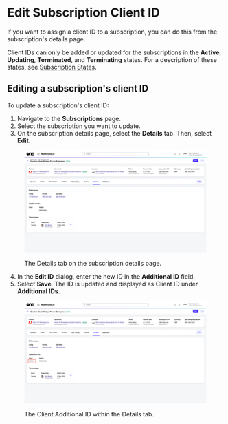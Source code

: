 # Edit Subscription Client ID

If you want to assign a client ID to a subscription, you can do this from the subscription's details page.&#x20;

Client IDs can only be added or updated for the subscriptions in the **Active**, **Updating**, **Terminated**, and **Terminating** states. For a description of these states, see [Subscription States](subscription-states.md).

## Editing a subscription's client ID

To update a subscription's client ID:

1. Navigate to the **Subscriptions** page.
2. Select the subscription you want to update.
3. On the subscription details page, select the **Details** tab. Then, select **Edit**.&#x20;

<div data-with-frame="true"><figure><img src="../../../.gitbook/assets/subscription_details_tab.png" alt=""><figcaption><p>The Details tab on the subscription details page.</p></figcaption></figure></div>

4. In the **Edit ID** dialog, enter the new ID in the **Additional ID** field.&#x20;
5. Select **Save**. The ID is updated and displayed as Client ID under **Additional IDs**.&#x20;

<div data-with-frame="true"><figure><img src="../../../.gitbook/assets/subscription_additional_ID.png" alt=""><figcaption><p>The Client Additional ID within the Details tab.</p></figcaption></figure></div>
